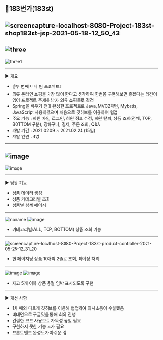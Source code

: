 ## 👗183번가(183st)
![screencapture-localhost-8080-Project-183st-shop183st-jsp-2021-05-18-12_50_43](https://user-images.githubusercontent.com/73812196/119321164-4d7ce580-bcb7-11eb-93e3-935eb51bdf87.png)
---
![three](https://user-images.githubusercontent.com/73812196/119323968-3be90d00-bcba-11eb-8309-7f624c3e773e.png)
---
![three1](https://user-images.githubusercontent.com/73812196/119324016-4e634680-bcba-11eb-8cf6-268f17aae784.png)

---
▶️ 개요
- ☝️두 번째 미니 팀 프로젝트!
- 의류 온라인 쇼핑을 가장 많이 한다고 생각하여 한번쯤 구현해보면 좋겠다는 의견이 있어 프로젝트 주제를 남자 의류 쇼핑몰로 결정 
- Spring을 배우기 전에 완성한 프로젝트로 Java, MVC2패턴, Mybatis, JavaScript 사용하였으며 처음으로 깃허브를 이용하여 협업
- 주요 기능 : 회원 가입, 로그인, 회원 정보 수정, 회원 탈퇴, 상품 조회(전체, TOP, BOTTOM 구분), 장바구니, 결제, 주문 조회, Q&A
- 개발 기간 : 2021.02.09 ~ 2021.02.24 (15일)
- 개발 인원 : 4명
---
![image](https://user-images.githubusercontent.com/73812196/119320520-a1d39580-bcb6-11eb-91a7-a9e0630d68ad.png)
---
![image](https://user-images.githubusercontent.com/73812196/119320888-042c9600-bcb7-11eb-9dd0-99b007b51fd2.png)

---
▶️ 담당 기능
- 상품 데이터 생성
- 상품 카테고리별 조회
- 상품별 상세 페이지
---
![noname](https://user-images.githubusercontent.com/73812196/119327062-8ae47180-bcbd-11eb-9637-637447dde22f.png)
![image](https://user-images.githubusercontent.com/73812196/119328892-8faa2500-bcbf-11eb-9d8d-0e893821cb62.png)
- 카테고리별(ALL, TOP, BOTTOM) 상품 조회 가능
---
![screencapture-localhost-8080-Project-183st-product-controller-2021-05-25-12_31_20](https://user-images.githubusercontent.com/73812196/119435549-4efceb00-bd55-11eb-9506-fd3567c74a51.png)
- 한 페이지당 상품 10개씩 2줄로 조회, 페이징 처리
---
![image](https://user-images.githubusercontent.com/73812196/119435408-05140500-bd55-11eb-9abe-c8ddfe74cbcb.png)
![image](https://user-images.githubusercontent.com/73812196/119328615-42c64e80-bcbf-11eb-8fe5-384f4724660a.png)
- 재고 5개 이하 상품 품절 임박 표시되도록 구현
---
▶️ 개선 사항
- 1차 때와 다르게 깃허브를 이용해 협업하여 의사소통이 수월했음
- 비대면으로 구글밋을 통해 회의 진행
- 간결한 코드 사용으로 가독성 높일 필요
- 구현하지 못한 기능 추가 필요
- 프론트엔드 완성도가 아쉬운 점
